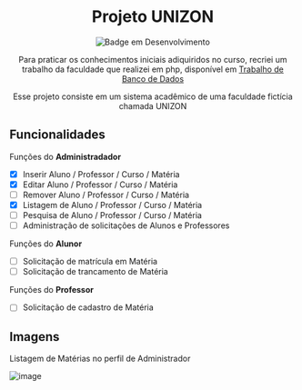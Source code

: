 <div align="center">
  <h1> Projeto UNIZON </h1>

![Badge em Desenvolvimento](http://img.shields.io/static/v1?label=STATUS&message=EM%20DESENVOLVIMENTO&color=GREEN&style=for-the-badge)

  <p>
    Para praticar os conhecimentos iniciais adiquiridos no curso, recriei um trabalho da faculdade que realizei em php, disponível em <a href="https://github.com/RenanMagalhaesLage/Trabalho-Banco-de-Dados">Trabalho de Banco de Dados</a>
  </p>
  <p>
    Esse projeto consiste em um sistema acadêmico de uma faculdade fictícia chamada UNIZON
  </p>
</div>

## Funcionalidades

  Funções do <b>Administradador</b>
- [x] Inserir Aluno / Professor / Curso / Matéria
- [x] Editar Aluno / Professor / Curso / Matéria
- [ ] Remover Aluno / Professor / Curso / Matéria
- [x] Listagem de Aluno / Professor / Curso / Matéria
- [ ] Pesquisa de Aluno / Professor / Curso / Matéria
- [ ] Administração de solicitações de Alunos e Professores

Funções do <b>Alunor</b>
- [ ] Solicitação de matrícula em Matéria
- [ ] Solicitação de trancamento de Matéria

Funções do <b>Professor</b>
- [ ] Solicitação de cadastro de Matéria

## Imagens
<p>Listagem de Matérias no perfil de Administrador</p>

![image](https://github.com/RenanMagalhaesLage/Node.Js/assets/89847080/3f97bbdd-9c27-49ac-9650-cbed43bc3375)





